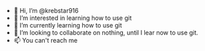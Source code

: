 - 👋 Hi, I’m @krebstar916
- 👀 I’m interested in learning how to use git
- 🌱 I’m currently learning how to use git
- 💞️ I’m looking to collaborate on nothing, until I lear now to use git.
- 📫 You can't reach me

<!---
krebstar916/krebstar916 is a ✨ special ✨ repository because its `README.md` (this file) appears on your GitHub profile.
You can click the Preview link to take a look at your changes.
--->
